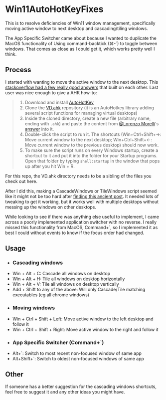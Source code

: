 
# Win11AutoHotKeyFixes
This is to resolve deficiencies of Win11 window management, specifically moving active window to next desktop and cascading/tiling windows.

The App Specific Switcher came about because I wanted to duplicate the MacOS functionality of Using command-backtick (⌘-\`) to toggle between windows.  That comes as close as I could get it, which works pretty well I think.


## Process
I started with wanting to move the active window to the next desktop.  This [stackoverflow had a few really good answers](https://superuser.com/questions/1685845/moving-current-window-to-another-desktop-in-windows-11-using-shortcut-keys) that built on each other.  Last user was nice enough to give a AHK how-to:


> 1.  Download and install  [AutoHotKey](https://www.autohotkey.com/)
> 2.  Clone the  [VD.ahk](https://github.com/FuPeiJiang/VD.ahk)  repository (it is an AutoHotkey library adding several script
> functions for managing virtual desktops)
> 3.  Inside the cloned directory, create a new file (arbitrary name, ending with  `.ahk`) and paste the content from  [@Lorenzo
> Morelli](https://superuser.com/users/1567243/lorenzo-morelli)'s
> [answer](https://superuser.com/a/1708146/1185399)  into it.
> 4.  Double-click the script to run it. The shortcuts (Win+Ctrl+Shift+→: Move current window to the next desktop;
> Win+Ctrl+Shift+←: Move current window to the previous desktop) should
> now work.
> 5.  To make sure the script runs on every Windows startup, create a shortcut to it and put it into the folder for your Startup programs.
> Open that folder by typing  `shell:startup`  in the window that pops
> up after you hit  Win  +  R.

For this repo, the VD.ahk directory needs to be a sibling of the files you check out here.


After I did this, making a CascadeWindows or TileWindows script seemed like it might not be too hard after [finding this ancient post](https://www.autohotkey.com/board/topic/80580-how-to-programmatically-tile-cascade-windows/).
It needed lots of tweaking to get it working, but it works well with multiple desktops without messing up the windows on other desktops.

While looking to see if there was anything else useful to implement, I came across a poorly implemented application switcher with no reverse.  I really missed this functionality from MacOS, Command+`, so I implemented it as best I could without events to know if the focus order had changed.

## Usage

 - ### Cascading windows
 - Win + Alt + C:  Cascade all windows on desktop
 - Win + Alt + H:  Tile all windows on desktop horizontally
 - Win + Alt + V:  Tile all windows on desktop vertically
 - Add + Shift to any of the above: Will only Cascade/Tile matching executables (eg all chrome windows)
 - ### Moving windows
 - Win + Ctrl + Shift + Left:  Move active window to the left desktop and follow it
 - Win + Ctrl + Shift + Right: Move active window to the right and follow it
 - ### App Specific Switcher (Command+`)
 - Alt+`:  Switch to most recent non-focused window of same app
 - Alt+Shift+`:  Switch to oldest non-focused windows of same app

## Other
If someone has a better suggestion for the cascading windows shortcuts, feel free to suggest it and any other ideas you might have.

